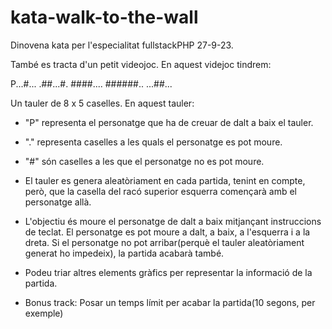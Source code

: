 # kata-walk-to-the-wall

Dinovena kata per l'especialitat fullstackPHP 27-9-23.

També es tracta d'un petit videojoc. En aquest videjoc tindrem:

P...#...
.##...#.
####....
######..
...##...

Un tauler de 8 x 5 caselles. En aquest tauler:

- "P" representa el personatge que ha de creuar de dalt a baix el tauler.
- "." representa caselles a les quals el personatge es pot moure.
- "#" són caselles a les que el personatge no es pot moure.

- El tauler es genera aleatòriament en cada partida, tenint en compte, però, que la casella del racó superior esquerra començarà amb el personatge allà.
- L'objectiu és moure el personatge de dalt a baix mitjançant instruccions de teclat. El personatge es pot moure a dalt, a baix, a l'esquerra i a la dreta. Si el personatge no pot arribar(perquè el tauler aleatòriament generat ho impedeix), la partida acabarà també.
- Podeu triar altres elements gràfics per representar la informació de la partida.
- Bonus track: Posar un temps límit per acabar la partida(10 segons, per exemple)



